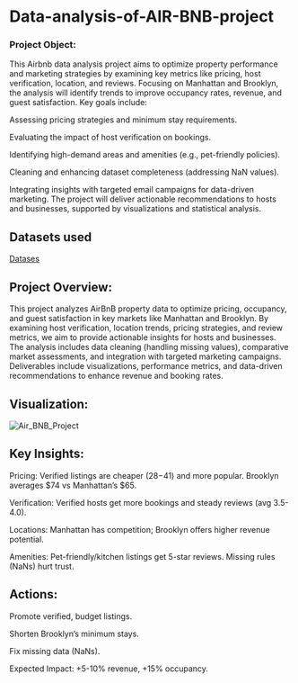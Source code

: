 # Data-analysis-of-AIR-BNB-project
### Project Object:
This Airbnb data analysis project aims to optimize property performance and marketing strategies by examining key metrics like pricing, host verification, location, and reviews. Focusing on Manhattan and Brooklyn, the analysis will identify trends to improve occupancy rates, revenue, and guest satisfaction. Key goals include:

Assessing pricing strategies and minimum stay requirements.

Evaluating the impact of host verification on bookings.

Identifying high-demand areas and amenities (e.g., pet-friendly policies).

Cleaning and enhancing dataset completeness (addressing NaN values).

Integrating insights with targeted email campaigns for data-driven marketing.
The project will deliver actionable recommendations to hosts and businesses, supported by visualizations and statistical analysis.

## Datasets used
<a href="https://github.com/dipu1979/Data-analysis-of-AR-BNB-project/commit/d613d39ff62cd97e796c74df4ca1a18bcc562ffc#diff-b2ff354328e8ac70b7bfccd67dbbf53d7f9c1fbc580f4f010691a0c8e805c7a8">Datases</a>

## Project Overview:
This project analyzes AirBnB property data to optimize pricing, occupancy, and guest satisfaction in key markets like Manhattan and Brooklyn. By examining host verification, location trends, pricing strategies, and review metrics, we aim to provide actionable insights for hosts and businesses. The analysis includes data cleaning (handling missing values), comparative market assessments, and integration with targeted marketing campaigns. Deliverables include visualizations, performance metrics, and data-driven recommendations to enhance revenue and booking rates.

## Visualization:
![Air_BNB_Project](https://github.com/user-attachments/assets/b88fb783-f02d-4d87-8809-d44409584865)

## Key Insights:

Pricing: Verified listings are cheaper ($28-$41) and more popular. Brooklyn averages $74 vs Manhattan’s $65.

Verification: Verified hosts get more bookings and steady reviews (avg 3.5-4.0).

Locations: Manhattan has competition; Brooklyn offers higher revenue potential.

Amenities: Pet-friendly/kitchen listings get 5-star reviews. Missing rules (NaNs) hurt trust.

## Actions:

Promote verified, budget listings.

Shorten Brooklyn’s minimum stays.

Fix missing data (NaNs).

Expected Impact: +5-10% revenue, +15% occupancy.

